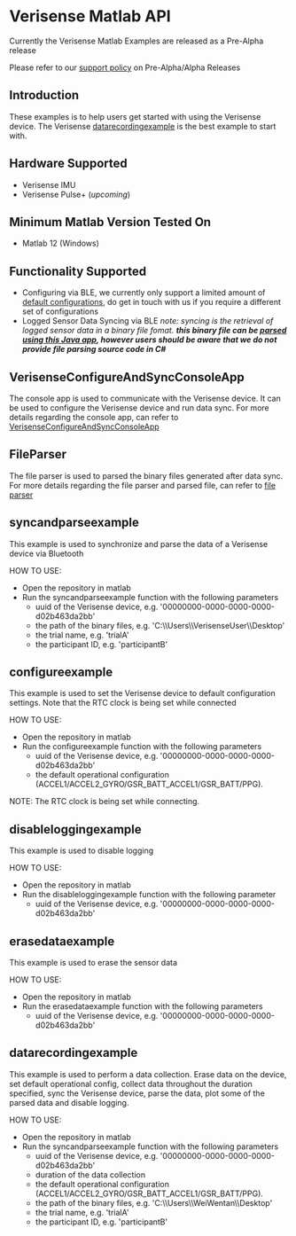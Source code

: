 # Verisense Matlab API 
Currently the Verisense Matlab Examples are released as a Pre-Alpha release

Please refer to our [support policy](https://shimmersensing.com/support/wireless-sensor-networks-documentation/) on Pre-Alpha/Alpha Releases

## Introduction
These examples is to help users get started with using the Verisense device. The Verisense [datarecordingexample](https://github.com/ShimmerEngineering/Shimmer-MATLAB-ID/blob/master/VerisenseTools/datarecordingexample.m) is the best example to start with.


## Hardware Supported
- Verisense IMU
- Verisense Pulse+ (_upcoming_)

## Minimum Matlab Version Tested On
- Matlab 12 (Windows)

## Functionality Supported
- Configuring via BLE, we currently only support a limited amount of [default configurations](https://github.com/ShimmerEngineering/Shimmer-C-API/wiki/Verisense-Default-Configurations), do get in touch with us if you require a different set of configurations
- Logged Sensor Data Syncing via BLE
_note: syncing is the retrieval of logged sensor data in a binary file fomat. **this binary file can be [parsed using this Java app](https://github.com/ShimmerEngineering/Shimmer-C-API/tree/master/ShimmerBLE/FileParser), however users should be aware that we do not provide file parsing source code in C#**_

## VerisenseConfigureAndSyncConsoleApp
The console app is used to communicate with the Verisense device. It can be used to configure the Verisense device and run data sync. For more details regarding the console app, can refer to [VerisenseConfigureAndSyncConsoleApp](https://github.com/ShimmerEngineering/Shimmer-C-API/blob/master/ShimmerBLE/ConsoleTools/README.md)

## FileParser
The file parser is used to parsed the binary files generated after data sync. For more details regarding the file parser and parsed file, can refer to [file parser](https://github.com/ShimmerEngineering/Shimmer-C-API/blob/master/ShimmerBLE/FileParser/README.md)

## syncandparseexample
This example is used to synchronize and parse the data of a Verisense device via Bluetooth

HOW TO USE:
- Open the repository in matlab
- Run the syncandparseexample function with the following parameters
    - uuid of the Verisense device, e.g. '00000000-0000-0000-0000-d02b463da2bb'
    - the path of the binary files, e.g. 'C:\\\\Users\\\\VerisenseUser\\\\Desktop'
    - the trial name, e.g. 'trialA'
    - the participant ID, e.g. 'participantB'

## configureexample
This example is used to set the Verisense device to default configuration settings. Note that the RTC clock is being set while connected

HOW TO USE:
- Open the repository in matlab
- Run the configureexample function with the following parameters
    - uuid of the Verisense device, e.g. '00000000-0000-0000-0000-d02b463da2bb'
    - the default operational configuration (ACCEL1/ACCEL2_GYRO/GSR_BATT_ACCEL1/GSR_BATT/PPG).

NOTE: The RTC clock is being set while connecting.

## disableloggingexample
This example is used to disable logging

HOW TO USE:
- Open the repository in matlab
- Run the disableloggingexample function with the following parameter
    - uuid of the Verisense device, e.g. '00000000-0000-0000-0000-d02b463da2bb'

## erasedataexample
This example is used to erase the sensor data

HOW TO USE:
- Open the repository in matlab
- Run the erasedataexample function with the following parameters
    - uuid of the Verisense device, e.g. '00000000-0000-0000-0000-d02b463da2bb'


## datarecordingexample
This example is used to perform a data collection. Erase data on the device, set default operational config, collect data throughout the duration specified, sync the Verisense device, parse the data, plot some of the parsed data and disable logging.

HOW TO USE:
- Open the repository in matlab
- Run the syncandparseexample function with the following parameters
    - uuid of the Verisense device, e.g. '00000000-0000-0000-0000-d02b463da2bb'
    - duration of the data collection
    - the default operational configuration (ACCEL1/ACCEL2_GYRO/GSR_BATT_ACCEL1/GSR_BATT/PPG).
    - the path of the binary files, e.g. 'C:\\\\Users\\\\WeiWentan\\\\Desktop'
    - the trial name, e.g. 'trialA'
    - the participant ID, e.g. 'participantB'
